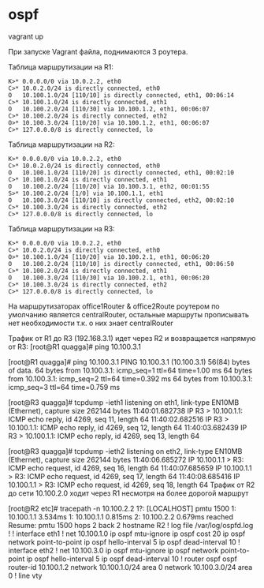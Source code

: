 # ospf

vagrant up

При запуске Vagrant файла, поднимаются 3 роутера.

Таблица маршрутизации на R1:

    K>* 0.0.0.0/0 via 10.0.2.2, eth0
    C>* 10.0.2.0/24 is directly connected, eth0
    O   10.100.1.0/24 [110/10] is directly connected, eth1, 00:06:14
    C>* 10.100.1.0/24 is directly connected, eth1
    O   10.100.2.0/24 [110/30] via 10.100.1.2, eth1, 00:06:07
    C>* 10.100.2.0/24 is directly connected, eth2
    O>* 10.100.3.0/24 [110/20] via 10.100.1.2, eth1, 00:06:07
    C>* 127.0.0.0/8 is directly connected, lo
Таблица маршрутизации на R2:

    K>* 0.0.0.0/0 via 10.0.2.2, eth0
    C>* 10.0.2.0/24 is directly connected, eth0
    O   10.100.1.0/24 [110/20] is directly connected, eth1, 00:02:10
    C>* 10.100.1.0/24 is directly connected, eth1
    O   10.100.2.0/24 [110/20] via 10.100.3.1, eth2, 00:01:55
    S>* 10.100.2.0/24 [1/0] via 10.100.1.1, eth1
    O   10.100.3.0/24 [110/10] is directly connected, eth2, 00:02:10
    C>* 10.100.3.0/24 is directly connected, eth2
    C>* 127.0.0.0/8 is directly connected, lo
Таблица маршрутизации на R3:

    K>* 0.0.0.0/0 via 10.0.2.2, eth0
    C>* 10.0.2.0/24 is directly connected, eth0
    O>* 10.100.1.0/24 [110/20] via 10.100.2.1, eth1, 00:06:20
    O   10.100.2.0/24 [110/10] is directly connected, eth1, 00:06:50
    C>* 10.100.2.0/24 is directly connected, eth1
    O   10.100.3.0/24 [110/30] via 10.100.2.1, eth1, 00:06:20
    C>* 10.100.3.0/24 is directly connected, eth2
    C>* 127.0.0.0/8 is directly connected, lo

На маршрутизаторах office1Router & office2Route роутером по умолчанию является centralRouter, остальные маршруты прописывать нет необходимости т.к. о них знает centralRouter

Трафик от R1 до R3 (192.168.3.1) идет через R2 и возвращается напрямую от R3:
[root@R1 quagga]# ping 10.100.3.1

[root@R1 quagga]# ping 10.100.3.1
                PING 10.100.3.1 (10.100.3.1) 56(84) bytes of data.
                64 bytes from 10.100.3.1: icmp_seq=1 ttl=64 time=1.00 ms
                64 bytes from 10.100.3.1: icmp_seq=2 ttl=64 time=0.392 ms
                64 bytes from 10.100.3.1: icmp_seq=3 ttl=64 time=0.759 ms

[root@R3 quagga]# tcpdump -ieth1
                listening on eth1, link-type EN10MB (Ethernet), capture size 262144 bytes
                11:40:01.682738 IP R3 > 10.100.1.1: ICMP echo reply, id 4269, seq 11, length 64
                11:40:02.682516 IP R3 > 10.100.1.1: ICMP echo reply, id 4269, seq 12, length 64
                11:40:03.682439 IP R3 > 10.100.1.1: ICMP echo reply, id 4269, seq 13, length 64

[root@R3 quagga]# tcpdump -ieth2
                listening on eth2, link-type EN10MB (Ethernet), capture size 262144 bytes
                11:40:06.685272 IP 10.100.1.1 > R3: ICMP echo request, id 4269, seq 16, length 64
                11:40:07.685659 IP 10.100.1.1 > R3: ICMP echo request, id 4269, seq 17, length 64
                11:40:08.685416 IP 10.100.1.1 > R3: ICMP echo request, id 4269, seq 18, length 64
Трафик от R2 до сети 10.100.2.0 ходит через R1 несмотря на более дорогой маршрут

[root@R2 etc]# tracepath -n 10.100.2.2
                1?: [LOCALHOST]                                         pmtu 1500
                1:  10.100.1.1                                            3.534ms
                1:  10.100.1.1                                            0.815ms
                2:  10.100.2.2                                            0.679ms reached
                    Resume: pmtu 1500 hops 2 back 2
                hostname R2
                !
                log file /var/log/ospfd.log
                !
                !
                interface eth1
                ! net 10.100.1.0
                ip ospf mtu-ignore
                ip ospf cost 20
                ip ospf network point-to-point
                ip ospf hello-interval 5
                ip ospf dead-interval 10
!
interface eth2
 ! net 10.100.3.0
 ip ospf mtu-ignore
 ip ospf network point-to-point
 ip ospf hello-interval 5
 ip ospf dead-interval 10
!
router ospf
 ospf router-id 10.100.1.2
 network 10.100.1.0/24 area 0
 network 10.100.3.0/24 area 0
!
line vty

